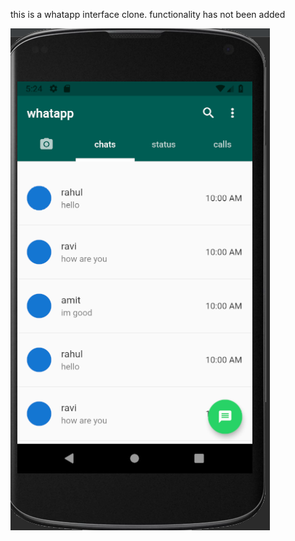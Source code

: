 this is a whatapp interface clone. functionality has not been added


![alt text](https://github.com/amanrock005/whatsapp_clone/blob/master/1.PNG)

